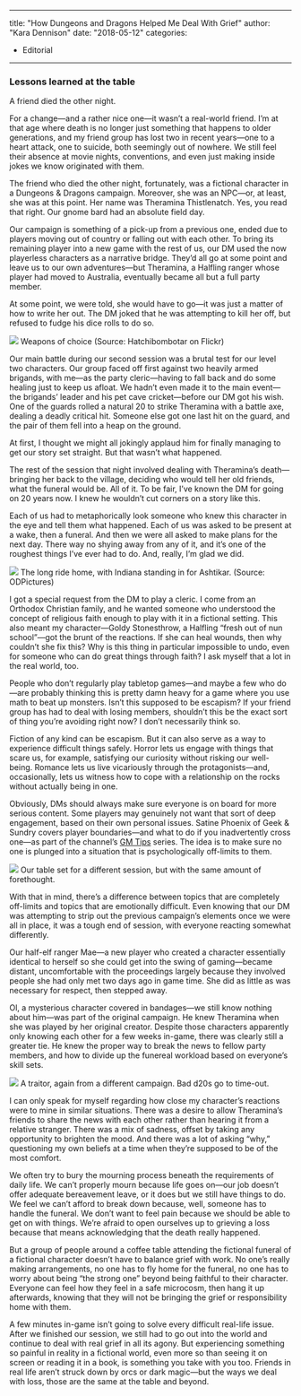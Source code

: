 
---
title: "How Dungeons and Dragons Helped Me Deal With Grief"
author: "Kara Dennison"
date: "2018-05-12"
categories:
- Editorial
---

### Lessons learned at the table

A friend died the other night.

For a change—and a rather nice one—it wasn’t a real-world friend. I’m at that age where death is no longer just something that happens to older generations, and my friend group has lost two in recent years—one to a heart attack, one to suicide, both seemingly out of nowhere. We still feel their absence at movie nights, conventions, and even just making inside jokes we know originated with them.

The friend who died the other night, fortunately, was a fictional character in a Dungeons & Dragons campaign. Moreover, she was an NPC—or, at least, she was at this point. Her name was Theramina Thistlenatch. Yes, you read that right. Our gnome bard had an absolute field day.

Our campaign is something of a pick-up from a previous one, ended due to players moving out of country or falling out with each other. To bring its remaining player into a new game with the rest of us, our DM used the now playerless characters as a narrative bridge. They’d all go at some point and leave us to our own adventures—but Theramina, a Halfling ranger whose player had moved to Australia, eventually became all but a full party member.

At some point, we were told, she would have to go—it was just a matter of how to write her out. The DM joked that he was attempting to kill her off, but refused to fudge his dice rolls to do so.

![](https://i0.wp.com/vrvblog.co/wp-content/uploads/2018/12/3895696912_713d89f02a_b1-1024x768.jpg?resize=1024%2C768&#038;ssl=1)
Weapons of choice (Source: Hatchibombotar on Flickr)

Our main battle during our second session was a brutal test for our level two characters. Our group faced off first against two heavily armed brigands, with me—as the party cleric—having to fall back and do some healing just to keep us afloat. We hadn’t even made it to the main event—the brigands’ leader and his pet cave cricket—before our DM got his wish. One of the guards rolled a natural 20 to strike Theramina with a battle axe, dealing a deadly critical hit. Someone else got one last hit on the guard, and the pair of them fell into a heap on the ground.

At first, I thought we might all jokingly applaud him for finally managing to get our story set straight. But that wasn’t what happened.

The rest of the session that night involved dealing with Theramina’s death—bringing her back to the village, deciding who would tell her old friends, what the funeral would be. All of it. To be fair, I’ve known the DM for going on 20 years now. I knew he wouldn’t cut corners on a story like this.

Each of us had to metaphorically look someone who knew this character in the eye and tell them what happened. Each of us was asked to be present at a wake, then a funeral. And then we were all asked to make plans for the next day. There way no shying away from any of it, and it’s one of the roughest things I’ve ever had to do. And, really, I’m glad we did.

![](https://i2.wp.com/vrvblog.co/wp-content/uploads/2018/12/empty-18095_960_7201.jpg?resize=958%2C720&#038;ssl=1)
The long ride home, with Indiana standing in for Ashtikar. (Source: ODPictures)

I got a special request from the DM to play a cleric. I come from an Orthodox Christian family, and he wanted someone who understood the concept of religious faith enough to play with it in a fictional setting. This also meant my character—Goldy Stonesthrow, a Halfling “fresh out of nun school”—got the brunt of the reactions. If she can heal wounds, then why couldn&#8217;t she fix this? Why is this thing in particular impossible to undo, even for someone who can do great things through faith? I ask myself that a lot in the real world, too.

People who don’t regularly play tabletop games—and maybe a few who do—are probably thinking this is pretty damn heavy for a game where you use math to beat up monsters. Isn’t this supposed to be escapism? If your friend group has had to deal with losing members, shouldn’t this be the exact sort of thing you’re avoiding right now? I don’t necessarily think so.

Fiction of any kind can be escapism. But it can also serve as a way to experience difficult things safely. Horror lets us engage with things that scare us, for example, satisfying our curiosity without risking our well-being. Romance lets us live vicariously through the protagonists—and, occasionally, lets us witness how to cope with a relationship on the rocks without actually being in one.

Obviously, DMs should always make sure everyone is on board for more serious content. Some players may genuinely not want that sort of deep engagement, based on their own personal issues. Satine Phoenix of Geek & Sundry covers player boundaries—and what to do if you inadvertently cross one—as part of the channel’s [GM Tips](https://vrv.co/watch/G69PKD7VY/GM-Tips:Crossing-Boundaries-Character-Death-w-Dr-Megan-Connell) series. The idea is to make sure no one is plunged into a situation that is psychologically off-limits to them.

![](https://i2.wp.com/vrvblog.co/wp-content/uploads/2018/12/46863389_2488817304468691_2965779431622180864_n.jpg?resize=960%2C960&#038;ssl=1)
Our table set for a different session, but with the same amount of forethought.

With that in mind, there’s a difference between topics that are completely off-limits and topics that are emotionally difficult. Even knowing that our DM was attempting to strip out the previous campaign’s elements once we were all in place, it was a tough end of session, with everyone reacting somewhat differently.

Our half-elf ranger Mae—a new player who created a character essentially identical to herself so she could get into the swing of gaming—became distant, uncomfortable with the proceedings largely because they involved people she had only met two days ago in game time. She did as little as was necessary for respect, then stepped away.

Ol, a mysterious character covered in bandages—we still know nothing about him—was part of the original campaign. He knew Theramina when she was played by her original creator. Despite those characters apparently only knowing each other for a few weeks in-game, there was clearly still a greater tie. He knew the proper way to break the news to fellow party members, and how to divide up the funereal workload based on everyone’s skill sets.

![](https://i2.wp.com/vrvblog.co/wp-content/uploads/2018/12/46492976_2488945991122489_1516964968430305280_n.jpg?resize=960%2C960&#038;ssl=1)
A traitor, again from a different campaign. Bad d20s go to time-out.

I can only speak for myself regarding how close my character’s reactions were to mine in similar situations. There was a desire to allow Theramina’s friends to share the news with each other rather than hearing it from a relative stranger. There was a mix of sadness, offset by taking any opportunity to brighten the mood. And there was a lot of asking “why,” questioning my own beliefs at a time when they’re supposed to be of the most comfort.

We often try to bury the mourning process beneath the requirements of daily life. We can’t properly mourn because life goes on—our job doesn’t offer adequate bereavement leave, or it does but we still have things to do. We feel we can’t afford to break down because, well, someone has to handle the funeral. We don’t want to feel pain because we should be able to get on with things. We’re afraid to open ourselves up to grieving a loss because that means acknowledging that the death really happened.

But a group of people around a coffee table attending the fictional funeral of a fictional character doesn’t have to balance grief with work. No one’s really making arrangements, no one has to fly home for the funeral, no one has to worry about being “the strong one” beyond being faithful to their character. Everyone can feel how they feel in a safe microcosm, then hang it up afterwards, knowing that they will not be bringing the grief or responsibility home with them.

A few minutes in-game isn’t going to solve every difficult real-life issue. After we finished our session, we still had to go out into the world and continue to deal with real grief in all its agony. But experiencing something so painful in reality in a fictional world, even more so than seeing it on screen or reading it in a book, is something you take with you too. Friends in real life aren’t struck down by orcs or dark magic—but the ways we deal with loss, those are the same at the table and beyond.
